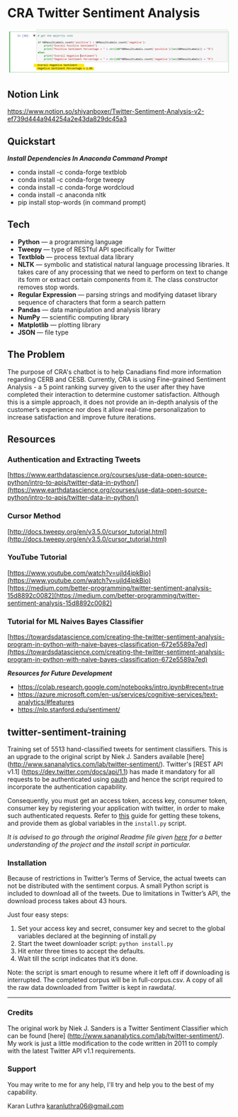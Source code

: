 CRA Twitter Sentiment Analysis
==========================
![Results](https://github.com/shiyanboxer/CRA-Twitter-Sentiment-Analysis/blob/master/SAResults.png)
## Notion Link
https://www.notion.so/shiyanboxer/Twitter-Sentiment-Analysis-v2-ef739d444a944254a2e43da829dc45a3

## Quickstart
***Install Dependencies In Anaconda Command Prompt***
- conda install -c conda-forge textblob
- conda install -c conda-forge tweepy
- conda install -c conda-forge wordcloud
- conda install -c anaconda nltk
- pip install stop-words (in command prompt)

## Tech
- **Python** — a programming language
- **Tweepy** — type of RESTful API specifically for Twitter
- **Textblob** — process textual data library
- **NLTK** — symbolic and statistical natural language processing libraries. It takes care of any processing that we need to perform on text to change its form or extract certain components from it. The class constructor removes stop words.
- **Regular Expression** — parsing strings and modifying dataset library sequence of characters that form a search pattern
- **Pandas** — data manipulation and analysis library
- **NumPy** — scientific computing library
- **Matplotlib** — plotting library
- **JSON** — file type

## The Problem
The purpose of CRA's chatbot is to help Canadians find more information regarding CERB and CESB. Currently, CRA is using Fine-grained Sentiment Analysis - a 5 point ranking survey given to the user after they have completed their interaction to determine customer satisfaction. Although this is a simple approach, it does not provide an in-depth analysis of the customer’s experience nor does it allow real-time personalization to increase satisfaction and improve future iterations.

## Resources
### Authentication and Extracting Tweets
[https://www.earthdatascience.org/courses/use-data-open-source-python/intro-to-apis/twitter-data-in-python/](https://www.earthdatascience.org/courses/use-data-open-source-python/intro-to-apis/twitter-data-in-python/)

### Cursor Method
[http://docs.tweepy.org/en/v3.5.0/cursor_tutorial.html](http://docs.tweepy.org/en/v3.5.0/cursor_tutorial.html)

### YouTube Tutorial
[https://www.youtube.com/watch?v=ujId4ipkBio](https://www.youtube.com/watch?v=ujId4ipkBio)[https://medium.com/better-programming/twitter-sentiment-analysis-15d8892c0082](https://medium.com/better-programming/twitter-sentiment-analysis-15d8892c0082)

### Tutorial for ML Naives Bayes Classifier
[https://towardsdatascience.com/creating-the-twitter-sentiment-analysis-program-in-python-with-naive-bayes-classification-672e5589a7ed](https://towardsdatascience.com/creating-the-twitter-sentiment-analysis-program-in-python-with-naive-bayes-classification-672e5589a7ed)

***Resources for Future Development***
- https://colab.research.google.com/notebooks/intro.ipynb#recent=true
- https://azure.microsoft.com/en-us/services/cognitive-services/text-analytics/#features
- https://nlp.stanford.edu/sentiment/

## twitter-sentiment-training
Training set of 5513 hand-classified tweets for sentiment classifiers.  This is an upgrade to the original script by Niek J. Sanders available [here] (http://www.sananalytics.com/lab/twitter-sentiment/). Twitter's [REST API v1.1] (https://dev.twitter.com/docs/api/1.1) has made it mandatory for all requests to be authenticated using [oauth](https://dev.twitter.com/docs/auth/oauth#v1-1) and hence the script required to incorporate the authentication capability.

Consequently, you must get an access token, access key, consumer token, consumer key by registering your application with twitter, in order to make such authenticated requests. Refer to [this](https://dev.twitter.com/docs/auth/tokens-devtwittercom) guide for getting these tokens, and provide them as global variables in the `install.py` script.

*It is advised to go through the original Readme file given [here](http://www.sananalytics.com/lab/twitter-sentiment/sanders-twitter-0.2.zip) for a better understanding of the project and the install script in particular.*

### Installation
Because of restrictions in Twitter’s Terms of Service, the actual tweets can not be distributed
with the sentiment corpus. A small Python script is included to download all of the tweets. Due
to limitations in Twitter’s API, the download process takes about 43 hours.

Just four easy steps:  
1. Set your access key and secret, consumer key and secret to the global variables declared at the beginning of install.py  
2. Start the tweet downloader script: `python install.py`  
3. Hit enter three times to accept the defaults.  
4. Wait till the script indicates that it’s done.  

Note: the script is smart enough to resume where it left off if downloading is interrupted.
The completed corpus will be in full-corpus.csv. A copy of all the raw data downloaded from Twitter is kept in rawdata/.

----

### Credits
The original work by Niek J. Sanders is a Twitter Sentiment Classifier which can be found [here] (http://www.sananalytics.com/lab/twitter-sentiment/). 
My work is just a little modification to the code written in 2011 to comply with the latest Twitter API v1.1 requirements.

### Support
You may write to me for any help, I'll try and help you to the best of my capability.

Karan Luthra 
karanluthra06@gmail.com



